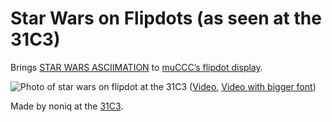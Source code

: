 Star Wars on Flipdots (as seen at the 31C3)
===========================================

Brings [STAR WARS ASCIIMATION](http://www.asciimation.co.nz/index.php) to [muCCC’s flipdot display](https://wiki.muc.ccc.de/flipdot:start).

![Photo of star wars on flipdot at the 31C3](https://pbs.twimg.com/media/B6DapOOCEAAFGs8.jpg) ([Video](https://www.youtube.com/watch?v=9COjimqT3hw), [Video with bigger font](https://www.youtube.com/watch?v=TZqryvDyBBE))

Made by noniq at the [31C3](https://events.ccc.de/congress/2014/).
